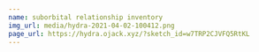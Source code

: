 ```yaml
---
name: suborbital relationship inventory
img_url: media/hydra-2021-04-02-100412.png
page_url: https://hydra.ojack.xyz/?sketch_id=w7TRP2CJVFQ5RtKL
---
```


